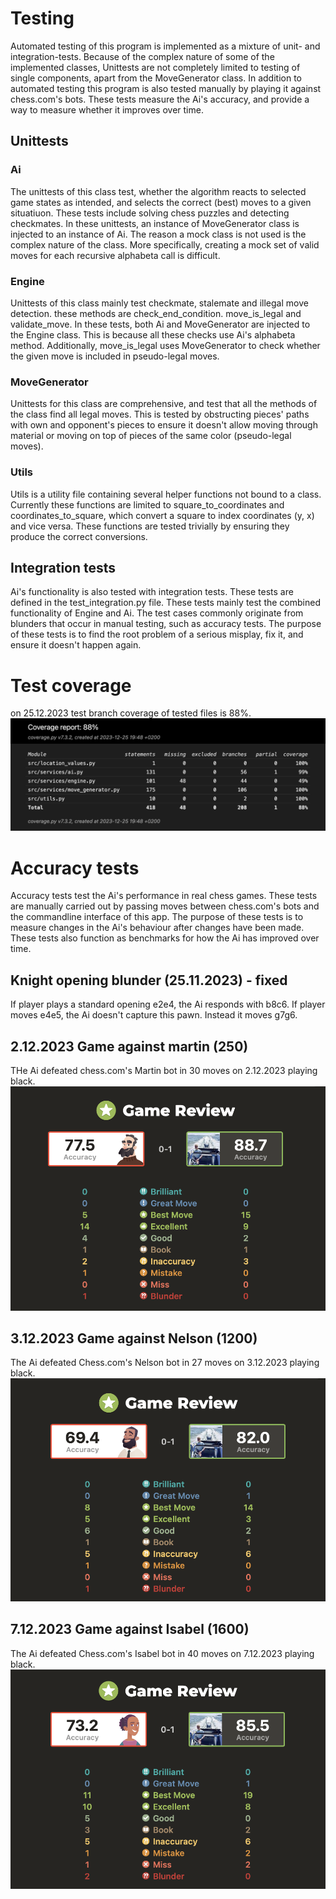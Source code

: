 # Testing
Automated testing of this program is implemented as a mixture of unit- and integration-tests. Because of the complex nature of some of the implemented classes, Unittests are not completely limited to testing of single components, apart from the MoveGenerator class. In addition to automated testing this program is also tested manually by playing it against chess.com's bots. These tests measure the Ai's accuracy, and provide a way to measure whether it improves over time.

## Unittests

### Ai
The unittests of this class test, whether the algorithm reacts to selected game states as intended, and selects the correct (best) moves to a given situatiuon. These tests include solving chess puzzles and detecting checkmates. In these unittests, an instance of MoveGenerator class is injected to an instance of Ai. The reason a mock class is not used is the complex nature of the class. More specifically, creating a mock set of valid moves for each recursive alphabeta call is difficult.

### Engine

Unittests of this class mainly test checkmate, stalemate and illegal move detection. these methods are check_end_condition. move_is_legal and validate_move. In these tests, both Ai and MoveGenerator are injected to the Engine class. This is because all these checks use Ai's alphabeta method. Additionally, move_is_legal uses MoveGenerator to check whether the given move is included in pseudo-legal moves.

### MoveGenerator
Unittests for this class are comprehensive, and test that all the methods of the class find all legal moves. This is tested by obstructing pieces' paths with own and opponent's pieces to ensure it doesn't allow moving through material or moving on top of pieces of the same color (pseudo-legal moves). 

### Utils

Utils is a utility file containing several helper functions not bound to a class. Currently these functions are limited to square_to_coordinates and coordinates_to_square, which convert a square to index coordinates (y, x) and vice versa. These functions are tested trivially by ensuring they produce the correct conversions.

## Integration tests

Ai's functionality is also tested with integration tests. These tests are defined in the test_integration.py file. These tests mainly test the combined functionality of Engine and Ai. The test cases commonly originate from blunders that occur in manual testing, such as accuracy tests. The purpose of these tests is to find the root problem of a serious misplay, fix it, and ensure it doesn't happen again. 

# Test coverage
on 25.12.2023 test branch coverage of tested files is 88%.
![alt text](./images/coverage_25-12-2023.png)


# Accuracy tests
Accuracy tests test the Ai's performance in real chess games. These tests are manually carried out by passing moves between chess.com's bots and the commandline interface of this app. The purpose of these tests is to measure changes in the Ai's behaviour after changes have been made. These tests also function as benchmarks for how the Ai has improved over time.

## Knight opening blunder (25.11.2023) - fixed
If player plays a standard opening e2e4, the Ai responds with b8c6. If player moves e4e5, the Ai doesn't capture this pawn. Instead it moves g7g6.

## 2.12.2023 Game against martin (250)
THe Ai defeated chess.com's Martin bot in 30 moves on 2.12.2023 playing black.
![alt text](./images/2.12.2023_Martin.png)

## 3.12.2023 Game against Nelson (1200)
The Ai defeated Chess.com's Nelson bot in 27 moves on 3.12.2023 playing black.
![alt text](./images/3.12.2023_Nelson.png)

## 7.12.2023 Game against Isabel (1600)
The Ai defeated Chess.com's Isabel bot in 40 moves on 7.12.2023 playing black.
![alt text](./images/7.12.2023_Isabel.png)

